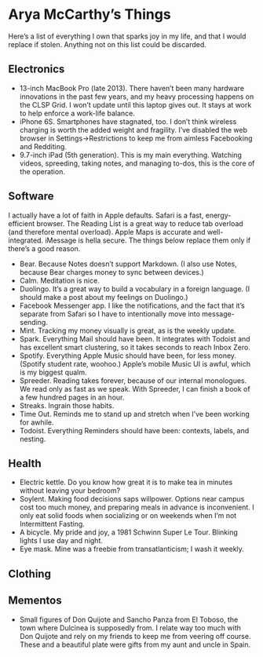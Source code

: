 # Arya McCarthy’s Things
Here’s a list of everything I own that sparks joy in my life, and that I would replace if stolen. Anything not on this list could be discarded.

## Electronics
* 13-inch MacBook Pro (late 2013). There haven’t been many hardware innovations in the past few years, and my heavy processing happens on the CLSP Grid. I won’t update until this laptop gives out. It stays at work to help enforce a work-life balance.
* iPhone 6S. Smartphones have stagnated, too. I don’t think wireless charging is worth the added weight and fragility. I’ve disabled the web browser in Settings→Restrictions to keep me from aimless Facebooking and Redditing.
* 9.7-inch iPad (5th generation). This is my main everything. Watching videos, spreeding, taking notes, and managing to-dos, this is the core of the operation.

## Software 
 I actually have a lot of faith in Apple defaults. Safari is a fast, energy-efficient browser. The Reading List is a great way to reduce tab overload (and therefore mental overload). Apple Maps is accurate and well-integrated. iMessage is hella secure. The things below replace them only if there’s a good reason.
* Bear. Because Notes doesn’t support Markdown. (I also use Notes, because Bear charges money to sync between devices.)
* Calm. Meditation is nice.
* Duolingo. It’s a great way to build a vocabulary in a foreign language. (I should make a post about my feelings on Duolingo.)
* Facebook Messenger app. I like the notifications, and the fact that it’s separate from Safari so I have to intentionally move into message-sending.
* Mint. Tracking my money visually is great, as is the weekly update. 
* Spark. Everything Mail should have been. It integrates with Todoist and has excellent smart clustering, so it takes seconds to reach Inbox Zero.
* Spotify. Everything Apple Music should have been, for less money. (Spotify student rate, woohoo.) Apple’s mobile Music UI is awful, which is my biggest qualm.
* Spreeder. Reading takes forever, because of our internal monologues. We read only as fast as we speak. With Spreeder, I can finish a book of a few hundred pages in an hour.
* Streaks. Ingrain those habits. 
* Time Out. Reminds me to stand up and stretch when I’ve been working for awhile.
* Todoist. Everything Reminders should have been: contexts, labels, and nesting.

## Health
* Electric kettle. Do you know how great it is to make tea in minutes without leaving your bedroom?
* Soylent. Making food decisions saps willpower. Options near campus cost too much money, and preparing meals in advance is inconvenient. I only eat solid foods when socializing or on weekends when I’m not Intermittent Fasting.
* A bicycle. My pride and joy, a 1981 Schwinn Super Le Tour. Blinking lights I use day and night.
* Eye mask. Mine was a freebie from transatlanticism; I wash it weekly.

## Clothing

## Mementos
* Small figures of Don Quijote and Sancho Panza from El Toboso, the town where Dulcinea is supposedly from. I relate way too much with Don Quijote and rely on my friends to keep me from veering off course. These and a beautiful plate were gifts from my aunt and uncle in Spain.